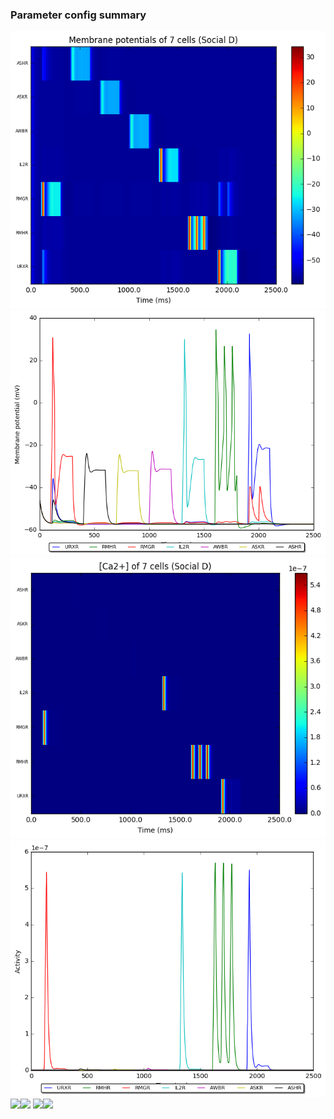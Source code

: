 ### Parameter config summary 
<tr><td><img alt="?" src="neurons_D_Social.png"/></td><td><img alt="?" src="traces_neuron_Social_D.png"/></td></tr>
<tr><td><img alt=" " src="neuron_activity_D_Social.png"/></td><td><img alt=" " src="traces_neuron_activity_Social_D.png"/></td></tr>
<tr><td><img alt=" " src="muscles_D_Social.png"/></td><td><img alt=" " src="traces_muscles_Social_D.png"/></td></tr>
<tr><td><img alt=" " src="muscle_activity_D_Social.png"/></td><td><img alt=" " src="traces_muscles_activity_Social_D.png"/></td></tr>
